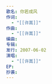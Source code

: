 ```yaml
---
歌名: 你若成风
作词:
  - "[[许嵩]]"
作曲:
  - "[[许嵩]]"
编曲: 
专辑: 
发行: 2007-06-02
演唱:
  - "[[许嵩]]"
EP: 
抄袭:
---
```

